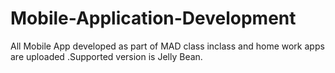 # Mobile-Application-Development
All Mobile App developed as part of MAD class inclass and home work apps are uploaded .Supported version is Jelly Bean.

